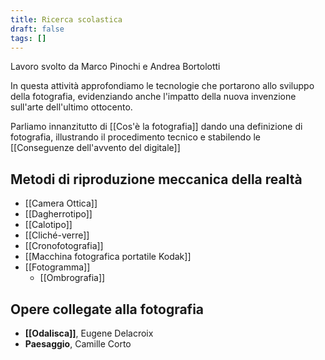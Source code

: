 ```yaml
---
title: Ricerca scolastica
draft: false
tags: []
---
```


Lavoro svolto da Marco Pinochi e Andrea Bortolotti

In questa attività approfondiamo le tecnologie che portarono allo sviluppo della fotografia, evidenziando anche l'impatto della nuova invenzione sull'arte dell'ultimo ottocento.

Parliamo innanzitutto di [[Cos'è la fotografia]] dando una definizione di fotografia, illustrando il procedimento tecnico e stabilendo le [[Conseguenze dell'avvento del digitale]]

## Metodi di riproduzione meccanica della realtà

* [[Camera Ottica]]
* [[Dagherrotipo]]
* [[Calotipo]]
* [[Cliché-verre]]
* [[Cronofotografia]]
* [[Macchina fotografica portatile Kodak]]
* [[Fotogramma]]
	* [[Ombrografia]]

## Opere collegate alla fotografia

* **[[Odalisca]]**, Eugene Delacroix
* **Paesaggio**, Camille Corto